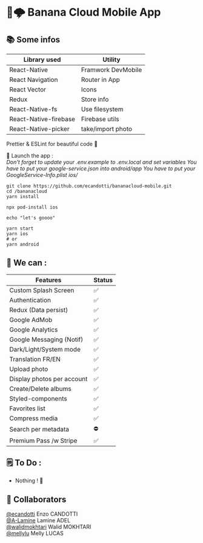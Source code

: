 # 🍌🌩 Banana Cloud Mobile App

## 📚 Some infos

| Library used          | Utility            |
| --------------------- | ------------------ |
| React-Native          | Framwork DevMobile |
| React Navigation      | Router in App      |
| React Vector          | Icons              |
| Redux                 | Store info         |
| React-Native-fs       | Use filesystem     |
| React-Native-firebase | Firebase utils     |
| React-Native-picker   | take/import photo  |

Prettier & ESLint for beautiful code 🥰

📲 Launch the app :  
_Don't forget to update your .env.example to .env.local and set variables_
_You have to put your google-service.json into android/app_
_You have to put your GoogleService-Info.plist ios/_

```
git clone https://github.com/ecandotti/bananacloud-mobile.git
cd /bananacloud
yarn install

npx pod-install ios

echo "let's goooo"

yarn start
yarn ios
# or
yarn android
```

## 💪 We can :

| Features                   | Status |
| -------------------------- | ------ |
| Custom Splash Screen       | ✅     |
| Authentication             | ✅     |
| Redux (Data persist)       | ✅     |
| Google AdMob               | ✅     |
| Google Analytics           | ✅     |
| Google Messaging (Notif)   | ✅     |
| Dark/Light/System mode     | ✅     |
| Translation FR/EN          | ✅     |
| Upload photo               | ✅     |
| Display photos per account | ✅     |
| Create/Delete albums       | ✅     |
| Styled-components          | ✅     |
| Favorites list             | ✅     |
| Compress media             | ✅     |
| Search per metadata        | ⛔️    |
| Premium Pass /w Stripe     | ✅     |

## 🗒 To Do :

-   Nothing ! 🤩

## 👥 Collaborators

<a href="https://github.com/ecandotti">@ecandotti</a> Enzo CANDOTTI  
<a href="https://github.com/A-Lamine">@A-Lamine</a> Lamine ADEL  
<a href="https://github.com/walidmokhtari">@walidmokhtari</a> Walid MOKHTARI  
<a href="https://github.com/mellylu">@mellylu</a> Melly LUCAS
